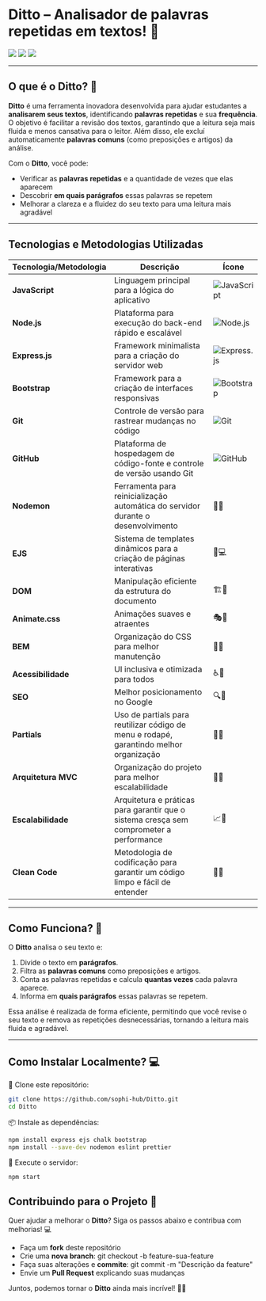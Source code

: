 # **Ditto** – Analisador de palavras repetidas em textos! 💬

<div align="start">
  <img src="https://img.shields.io/badge/Node.js-Fast%20Backend-00c2f4?style=for-the-badge&logo=node.js&logoColor=white">
  <img src="https://img.shields.io/badge/Express.js-Minimalist%20Framework-00c2f4?style=for-the-badge&logo=express&logoColor=white">
  <img src="https://img.shields.io/badge/JavaScript-Dynamic%20Logic-00c2f4?style=for-the-badge&logo=javascript&logoColor=white">
</div>

---

## **O que é o Ditto?** 💬

**Ditto** é uma ferramenta inovadora desenvolvida para ajudar estudantes a **analisarem seus textos**, identificando **palavras repetidas** e sua **frequência**. O objetivo é facilitar a revisão dos textos, garantindo que a leitura seja mais fluida e menos cansativa para o leitor. Além disso, ele excluí automaticamente **palavras comuns** (como preposições e artigos) da análise.

Com o **Ditto**, você pode:

- Verificar as **palavras repetidas** e a quantidade de vezes que elas aparecem
- Descobrir **em quais parágrafos** essas palavras se repetem
- Melhorar a clareza e a fluidez do seu texto para uma leitura mais agradável

---

## **Tecnologias e Metodologias Utilizadas**

| **Tecnologia/Metodologia** | **Descrição** | **Ícone** |
|----------------------|-----------------|----------------|
| **JavaScript** | Linguagem principal para a lógica do aplicativo | ![JavaScript](https://img.shields.io/badge/JavaScript-00c2f4?style=for-the-badge&logo=javascript&logoColor=white) |
| **Node.js** | Plataforma para execução do back-end rápido e escalável | ![Node.js](https://img.shields.io/badge/Node.js-00c2f4?style=for-the-badge&logo=node.js&logoColor=white) |
| **Express.js** | Framework minimalista para a criação do servidor web | ![Express.js](https://img.shields.io/badge/Express.js-00c2f4?style=for-the-badge&logo=express&logoColor=white) |
| **Bootstrap** | Framework para a criação de interfaces responsivas | ![Bootstrap](https://img.shields.io/badge/Bootstrap-00c2f4?style=for-the-badge&logo=bootstrap&logoColor=white) |
| **Git** | Controle de versão para rastrear mudanças no código | ![Git](https://img.shields.io/badge/Git-00c2f4?style=for-the-badge&logo=git&logoColor=white) |
| **GitHub** | Plataforma de hospedagem de código-fonte e controle de versão usando Git | ![GitHub](https://img.shields.io/badge/GitHub-00c2f4?style=for-the-badge&logo=github&logoColor=white) |
| **Nodemon** | Ferramenta para reinicialização automática do servidor durante o desenvolvimento | 🔄🌐 |
| **EJS** | Sistema de templates dinâmicos para a criação de páginas interativas | 🔧💻 |
| **DOM** | Manipulação eficiente da estrutura do documento | 🏗️💬 |
| **Animate.css** | Animações suaves e atraentes | 🎭💬 |
| **BEM** | Organização do CSS para melhor manutenção | 🎨💬 |
| **Acessibilidade** | UI inclusiva e otimizada para todos | ♿💬 |
| **SEO** | Melhor posicionamento no Google | 🔍💬 |
| **Partials** | Uso de partials para reutilizar código de menu e rodapé, garantindo melhor organização | 📂💬 |
| **Arquitetura MVC** | Organização do projeto para melhor escalabilidade | 📂💬 |
| **Escalabilidade** | Arquitetura e práticas para garantir que o sistema cresça sem comprometer a performance | 📈💬 |
| **Clean Code** | Metodologia de codificação para garantir um código limpo e fácil de entender | 🧹💬 |

---

## **Como Funciona?** 💬

O **Ditto** analisa o seu texto e:

1. Divide o texto em **parágrafos**.
2. Filtra as **palavras comuns** como preposições e artigos.
3. Conta as palavras repetidas e calcula **quantas vezes** cada palavra aparece.
4. Informa em **quais parágrafos** essas palavras se repetem.

Essa análise é realizada de forma eficiente, permitindo que você revise o seu texto e remova as repetições desnecessárias, tornando a leitura mais fluida e agradável.

---

## **Como Instalar Localmente?** 💻

🔽 Clone este repositório:
```bash
git clone https://github.com/sophi-hub/Ditto.git
cd Ditto
```

📦 Instale as dependências:
```bash
npm install express ejs chalk bootstrap 
npm install --save-dev nodemon eslint prettier 
```

🔽 Execute o servidor:
```bash
npm start
```

## **Contribuindo para o Projeto** 🤝

Quer ajudar a melhorar o **Ditto**? Siga os passos abaixo e contribua com melhorias! 💻

- Faça um **fork** deste repositório  
- Crie uma **nova branch**: git checkout -b feature-sua-feature  
- Faça suas alterações e **commite**: git commit -m "Descrição da feature"  
- Envie um **Pull Request** explicando suas mudanças  

Juntos, podemos tornar o **Ditto** ainda mais incrível! 💙✨
